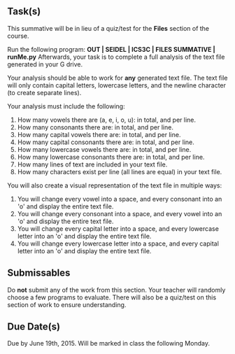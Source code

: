 Task(s)
-------
This summative will be in lieu of a quiz/test for the **Files** section of the course.

Run the following program:  **OUT | SEIDEL | ICS3C | FILES SUMMATIVE | runMe.py**
Afterwards, your task is to complete a full analysis of the text file generated in your G drive.

Your analysis should be able to work for **any** generated text file.  The text file will only contain capital letters, lowercase letters, and the newline character (to create separate lines).

Your analysis must include the following:

1. How many vowels there are (a, e, i, o, u): in total, and per line.
2. How many consonants there are: in total, and per line.
3. How many capital vowels there are: in total, and per line.
4. How many capital consonants there are: in total, and per line.
5. How many lowercase vowels there are: in total, and per line.
6. How many lowercase consonants there are: in total, and per line.
7. How many lines of text are included in your text file.
8. How many characters exist per line (all lines are equal) in your text file.

You will also create a visual representation of the text file in multiple ways:

1. You will change every vowel into a space, and every consonant into an 'o' and display the entire text file.
2. You will change every consonant into a space, and every vowel into an 'o' and display the entire text file.
3. You will change every capital letter into a space, and every lowercase letter into an 'o' and display the entire text file.
4. You will change every lowercase letter into a space, and every capital letter into an 'o' and display the entire text file.  

Submissables
------------
Do **not** submit any of the work from this section.  Your teacher will randomly choose a few programs to evaluate.  There will also be a quiz/test on this section of work to ensure understanding.

Due Date(s)
----------
Due by June 19th, 2015.  Will be marked in class the following Monday.
